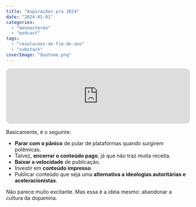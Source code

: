 ```yaml
---
title: "Aspirações pra 2024"
date: "2024-01-01"
categories: 
  - "monoestereo"
  - "podcast"
tags: 
  - "resolucoes-de-fim-de-ano"
  - "substack"
coverImage: "duotone.png"
---
```


<iframe style="border-radius:12px" src="https://open.spotify.com/embed/episode/65EMIDbyuMTk3gmj6eYekO?utm_source=generator" width="100%" height="152" frameborder="0" allowfullscreen allow="autoplay; clipboard-write; encrypted-media; fullscreen; picture-in-picture" loading="lazy"></iframe>

Basicamente, é o seguinte:

- **Parar com o pânico** de pular de plataformas quando surgirem polêmicas.
- Talvez, **encerrar o conteúdo pago**, já que não traz muita receita.
- **Baixar a velocidade** de publicação.
- Investir em **conteúdo impresso**.
- Publicar conteúdo que seja uma **alternativa a ideologias autoritárias e aceleracionistas**.

Não parece muito excitante. Mas essa é a ideia mesmo: abandonar a cultura da dopamina.
